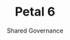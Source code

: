 ---
layout: petal
title: Petal 6
subtitle: Shared Governance 
tagline: Creating the enabling conditions that allow our Net Zero 2030 Action Plan to flourish 
has_children: true
has_toc: true
graphic: ./graphics/petals/Shared-Governance-160x160.png
nav_order: 7
---